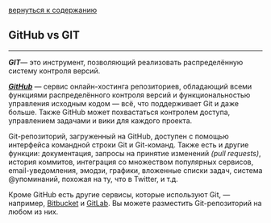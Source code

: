 [вернуться к содержанию](/readme.md)

## GitHub vs GIT
---

***GIT***— это инструмент, позволяющий реализовать распределённую систему контроля версий.

***[GitHub](https://github.com/)***  — сервис онлайн-хостинга репозиториев, обладающий всеми функциями распределённого контроля версий и функциональностью управления исходным кодом — всё, что поддерживает Git и даже больше. Также GitHub может похвастаться контролем доступа, управлением задачами и вики для каждого проекта.

Git-репозиторий, загруженный на GitHub, доступен с помощью интерфейса командной строки Git и Git-команд. Также есть и другие функции: документация, запросы на принятие изменений *(pull requests)*, история коммитов, интеграция со множеством популярных сервисов, email-уведомления, эмодзи, графики, вложенные списки задач, система @упоминаний, похожая на ту, что в Twitter, и т.д.

Кроме GitHub есть другие сервисы, которые используют Git, — например, [Bitbucket](https://bitbucket.org/) и [GitLab](https://about.gitlab.com/). Вы можете разместить Git-репозиторий на любом из них.
